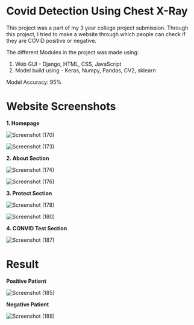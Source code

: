 # Covid Detection Using Chest X-Ray

This project was a part of my 3 year college project submission. Through this project, I tried to make a website through which people can check if they are COVID positive or negative.
 
 The different Modules in the project was made using:
  1. Web GUI - Django, HTML, CSS, JavaScript
  2. Model build using - Keras, Numpy, Pandas, CV2, sklearn

Model Accuracy: 95%

 # Website Screenshots
 
  <b>1. Homepage</font></b>
  
  ![Screenshot (170)](https://user-images.githubusercontent.com/107792565/177776902-df3bd25e-0861-4a98-ba49-ede06a197cee.png)

![Screenshot (173)](https://user-images.githubusercontent.com/107792565/177776851-3760c900-c702-4cf1-86c1-26b79aab34ab.png)


  <b>2. About Section</b>


![Screenshot (174)](https://user-images.githubusercontent.com/107792565/177776966-cd182280-ca15-4f08-9778-fa5d108f1c7c.png)

![Screenshot (176)](https://user-images.githubusercontent.com/107792565/177777013-54bed11f-e373-454a-a2a5-635a4e6e23c9.png)

  <b>3. Protect Section</b>
  
  
![Screenshot (178)](https://user-images.githubusercontent.com/107792565/177776642-2fb877c9-3073-4bdc-a862-7ae60b9ac949.png)

![Screenshot (180)](https://user-images.githubusercontent.com/107792565/177777094-38fb8f43-8f07-4d09-a88e-1bba757b1f87.png)

  <b>4. CONVID Test Section</b>
  
  
  ![Screenshot (187)](https://user-images.githubusercontent.com/107792565/177777264-9109be4d-f5e1-485d-b2ae-558738334854.png)

# Result

<b>Positive Patient</b>


![Screenshot (185)](https://user-images.githubusercontent.com/107792565/177777520-b0c16c6e-9792-48e4-a26e-953457e1aa06.png)

<b>Negative Patient</b>


![Screenshot (188)](https://user-images.githubusercontent.com/107792565/177777551-8cd05d5b-7cdd-48cd-9b00-5ebd59cbd019.png)




